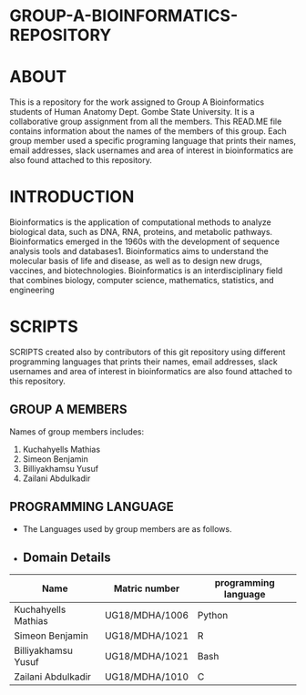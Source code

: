 # GROUP-A-BIOINFORMATICS-REPOSITORY
# ABOUT
This is a repository for the work assigned to Group A Bioinformatics students of Human Anatomy Dept. Gombe State University. It is a collaborative group assignment from all the members. This READ.ME file contains information about the names of the members of this group. Each  group member used a specific programing language that prints their names, email addresses, slack usernames and area of interest in bioinformatics are also found attached to this repository. 
# INTRODUCTION
Bioinformatics is the application of computational methods to analyze biological data, such as DNA, RNA, proteins, and metabolic pathways. Bioinformatics emerged in the 1960s with the development of sequence analysis tools and databases1. Bioinformatics aims to understand the molecular basis of life and disease, as well as to design new drugs, vaccines, and biotechnologies. Bioinformatics is an interdisciplinary field that combines biology, computer science, mathematics, statistics, and engineering
# SCRIPTS
SCRIPTS created also by contributors of this git repository using different programming languages that prints their names, email addresses, slack usernames and area of interest in bioinformatics are also found attached to this repository.
## GROUP A MEMBERS 
Names of group members includes:
1. Kuchahyells Mathias
2. Simeon Benjamin
3. Billiyakhamsu Yusuf
4. Zailani Abdulkadir
## PROGRAMMING LANGUAGE
* The Languages used by group members are as follows.
* ## Domain Details
| Name | Matric number        | programming language       |
|-------------|-------------|-------------|
| Kuchahyells Mathias |   UG18/MDHA/1006   | Python     |
|  Simeon Benjamin   |   UG18/MDHA/1021  | R      | 
|  Billiyakhamsu Yusuf    | UG18/MDHA/1021       | Bash     |
|  Zailani Abdulkadir|   UG18/MDHA/1010  |     C  |
